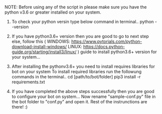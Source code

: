 NOTE: Before using any of the script in please make sure you have the python v3.6 or greater installed on your system.

1. To check your python versin type below command in terminal..
   python --version

2. If you have python3.6+ version then you are good to go to next step else,
   follow this ( WINDOWS: https://www.pytorials.com/python-download-install-windows/ LINUX: https://docs.python-guide.org/starting/install3/linux/ ) guide to install python3.6+ version for your system...

3. After installing the pythonv3.6+ you need to install requires libraries for bot on your system
   To install required libraries run the followung commands in the terminal..
   cd [path/to/bot/folder]
   pip3 install -r requirements.txt

4. If you have completed the above steps successfully then you are good to configure your bot on system...
   Now rename "sample-conf.py" file in the bot folder to "conf.py" and open it. Rest of the instrunctions are there! :)
